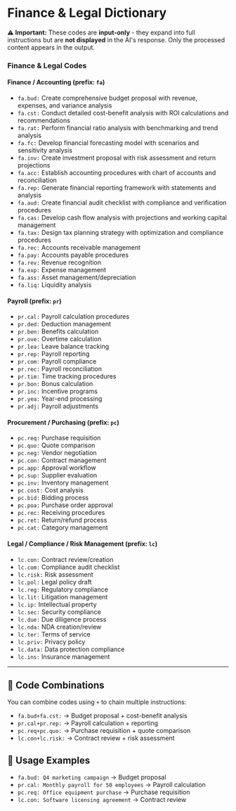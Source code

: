 # Finance & Legal Dictionary

**⚠️ Important:** These codes are **input-only** - they expand into full instructions but are **not displayed** in the AI's response. Only the processed content appears in the output.

### Finance & Legal Codes

#### Finance / Accounting (prefix: `fa`)

* `fa.bud:` Create comprehensive budget proposal with revenue, expenses, and variance analysis
* `fa.cst:` Conduct detailed cost-benefit analysis with ROI calculations and recommendations
* `fa.rat:` Perform financial ratio analysis with benchmarking and trend analysis
* `fa.fc:` Develop financial forecasting model with scenarios and sensitivity analysis
* `fa.inv:` Create investment proposal with risk assessment and return projections
* `fa.acc:` Establish accounting procedures with chart of accounts and reconciliation
* `fa.rep:` Generate financial reporting framework with statements and analysis
* `fa.aud:` Create financial audit checklist with compliance and verification procedures
* `fa.cas:` Develop cash flow analysis with projections and working capital management
* `fa.tax:` Design tax planning strategy with optimization and compliance procedures
* `fa.rec:` Accounts receivable management
* `fa.pay:` Accounts payable procedures
* `fa.rev:` Revenue recognition
* `fa.exp:` Expense management
* `fa.ass:` Asset management/depreciation
* `fa.liq:` Liquidity analysis

#### Payroll (prefix: `pr`)

* `pr.cal:` Payroll calculation procedures
* `pr.ded:` Deduction management
* `pr.ben:` Benefits calculation
* `pr.ove:` Overtime calculation
* `pr.lea:` Leave balance tracking
* `pr.rep:` Payroll reporting
* `pr.com:` Payroll compliance
* `pr.rec:` Payroll reconciliation
* `pr.tim:` Time tracking procedures
* `pr.bon:` Bonus calculation
* `pr.inc:` Incentive programs
* `pr.yea:` Year-end processing
* `pr.adj:` Payroll adjustments

#### Procurement / Purchasing (prefix: `pc`)

* `pc.req:` Purchase requisition
* `pc.quo:` Quote comparison
* `pc.neg:` Vendor negotiation
* `pc.con:` Contract management
* `pc.app:` Approval workflow
* `pc.sup:` Supplier evaluation
* `pc.inv:` Inventory management
* `pc.cost:` Cost analysis
* `pc.bid:` Bidding process
* `pc.poa:` Purchase order approval
* `pc.rec:` Receiving procedures
* `pc.ret:` Return/refund process
* `pc.cat:` Category management

#### Legal / Compliance / Risk Management (prefix: `lc`)

* `lc.con:` Contract review/creation
* `lc.com:` Compliance audit checklist
* `lc.risk:` Risk assessment
* `lc.pol:` Legal policy draft
* `lc.reg:` Regulatory compliance
* `lc.lit:` Litigation management
* `lc.ip:` Intellectual property
* `lc.sec:` Security compliance
* `lc.due:` Due diligence process
* `lc.nda:` NDA creation/review
* `lc.ter:` Terms of service
* `lc.priv:` Privacy policy
* `lc.data:` Data protection compliance
* `lc.ins:` Insurance management

---

## 🔗 **Code Combinations**

You can combine codes using `+` to chain multiple instructions:

* `fa.bud+fa.cst:` → Budget proposal + cost-benefit analysis
* `pr.cal+pr.rep:` → Payroll calculation + reporting
* `pc.req+pc.quo:` → Purchase requisition + quote comparison
* `lc.con+lc.risk:` → Contract review + risk assessment

## 📝 **Usage Examples**

* `fa.bud: Q4 marketing campaign` → Budget proposal
* `pr.cal: Monthly payroll for 50 employees` → Payroll calculation
* `pc.req: Office equipment purchase` → Purchase requisition
* `lc.con: Software licensing agreement` → Contract review
